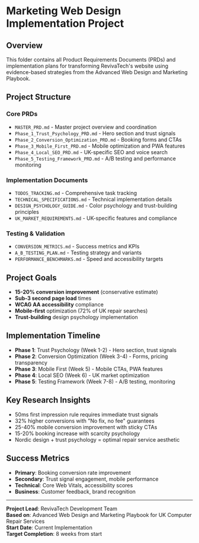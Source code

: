 # Marketing Web Design Implementation Project

## Overview
This folder contains all Product Requirements Documents (PRDs) and implementation plans for transforming RevivaTech's website using evidence-based strategies from the Advanced Web Design and Marketing Playbook.

## Project Structure

### Core PRDs
- `MASTER_PRD.md` - Master project overview and coordination
- `Phase_1_Trust_Psychology_PRD.md` - Hero section and trust signals
- `Phase_2_Conversion_Optimization_PRD.md` - Booking forms and CTAs
- `Phase_3_Mobile_First_PRD.md` - Mobile optimization and PWA features
- `Phase_4_Local_SEO_PRD.md` - UK-specific SEO and voice search
- `Phase_5_Testing_Framework_PRD.md` - A/B testing and performance monitoring

### Implementation Documents
- `TODOS_TRACKING.md` - Comprehensive task tracking
- `TECHNICAL_SPECIFICATIONS.md` - Technical implementation details
- `DESIGN_PSYCHOLOGY_GUIDE.md` - Color psychology and trust-building principles
- `UK_MARKET_REQUIREMENTS.md` - UK-specific features and compliance

### Testing & Validation
- `CONVERSION_METRICS.md` - Success metrics and KPIs
- `A_B_TESTING_PLAN.md` - Testing strategy and variants
- `PERFORMANCE_BENCHMARKS.md` - Speed and accessibility targets

## Project Goals
- **15-20% conversion improvement** (conservative estimate)
- **Sub-3 second page load** times
- **WCAG AA accessibility** compliance
- **Mobile-first** optimization (72% of UK repair searches)
- **Trust-building** design psychology implementation

## Implementation Timeline
- **Phase 1**: Trust Psychology (Week 1-2) - Hero section, trust signals
- **Phase 2**: Conversion Optimization (Week 3-4) - Forms, pricing transparency
- **Phase 3**: Mobile First (Week 5) - Mobile CTAs, PWA features
- **Phase 4**: Local SEO (Week 6) - UK market optimization
- **Phase 5**: Testing Framework (Week 7-8) - A/B testing, monitoring

## Key Research Insights
- 50ms first impression rule requires immediate trust signals
- 32% higher conversions with "No fix, no fee" guarantees
- 25-40% mobile conversion improvement with sticky CTAs
- 15-20% booking increase with scarcity psychology
- Nordic design + trust psychology = optimal repair service aesthetic

## Success Metrics
- **Primary**: Booking conversion rate improvement
- **Secondary**: Trust signal engagement, mobile performance
- **Technical**: Core Web Vitals, accessibility scores
- **Business**: Customer feedback, brand recognition

---

**Project Lead**: RevivaTech Development Team  
**Based on**: Advanced Web Design and Marketing Playbook for UK Computer Repair Services  
**Start Date**: Current Implementation  
**Target Completion**: 8 weeks from start
